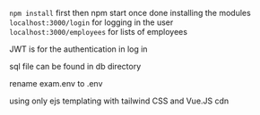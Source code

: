 `npm install` first then npm start once done installing the modules <br />
`localhost:3000/login` for logging in the user <br />
`localhost:3000/employees` for lists of employees <br />

JWT is for the authentication in log in <br />

sql file can be found in db directory <br />

rename exam.env to .env <br />

using only ejs templating with tailwind CSS and Vue.JS cdn 
